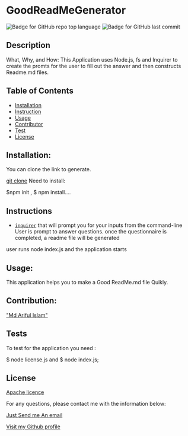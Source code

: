 # GoodReadMeGenerator
![Badge for GitHub repo top language](https://img.shields.io/github/languages/top/connietran-dev/readme-generator?style=flat&logo=appveyor) ![Badge for GitHub last commit](https://img.shields.io/github/last-commit/connietran-dev/readme-generator?style=flat&logo=appveyor)

## Description
What, Why, and How:
This Application uses Node.js, fs and Inquirer to create the promts for the user to fill out the answer and then constructs Readme.md files.
## Table of Contents
* [Installation](#Installation)
* [Instruction](#Instruction)
* [Usage](#Usage)
* [Contributor](#Contributor)
* [Test](#Test)
* [License](#License)

## Installation:
You can clone the link to generate.

 [git clone](https://github.com/Islam4049/ReadMeGenarator)
 Need to install:

$npm init , $ npm install....

## Instructions
* [`inquirer`](https://www.npmjs.com/package/inquirer) that will prompt you for your inputs from the command-line 
User is prompt to answer questions. once the questionnaire is completed, a readme file will be generated

user runs node index.js and the application starts

## Usage:
This application helps you to make a Good ReadMe.md file Quikly.


## Contribution: 
["Md Ariful Islam"](https://github.com/Islam4049)

## Tests
To test for the application you need :

$ node license.js and $ node index.js;


## License
 [Apache licence](http://www.apache.org/licenses/LICENSE-2.0)


For any questions, please contact me with the information below:


[Just Send me An email](mdislam4049@gmail.com)

[Visit my Github profile](https://github.com/Islam4049)


